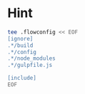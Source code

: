 # Hint

```sh
tee .flowconfig << EOF
[ignore]
.*/build
.*/config
.*/node_modules
.*/gulpfile.js

[include]
EOF
```
